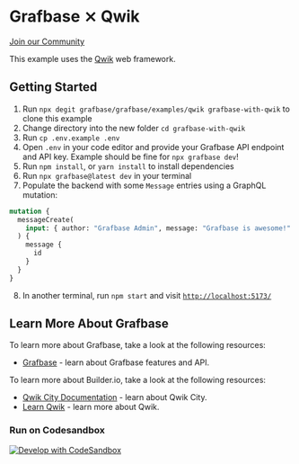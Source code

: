 # Grafbase ⨯ Qwik

[Join our Community](https://grafbase.com/community)

This example uses the [Qwik](https://qwik.builder.io/docs/getting-started) web framework.

## Getting Started

1. Run `npx degit grafbase/grafbase/examples/qwik grafbase-with-qwik` to clone this example
2. Change directory into the new folder `cd grafbase-with-qwik`
3. Run `cp .env.example .env`
4. Open `.env` in your code editor and provide your Grafbase API endpoint and API key. Example should be fine for `npx grafbase dev`!
5. Run `npm install`, or `yarn install` to install dependencies
6. Run `npx grafbase@latest dev` in your terminal
7. Populate the backend with some `Message` entries using a GraphQL mutation:

```graphql
mutation {
  messageCreate(
    input: { author: "Grafbase Admin", message: "Grafbase is awesome!" }
  ) {
    message {
      id
    }
  }
}
```

8. In another terminal, run `npm start` and visit [`http://localhost:5173/`](http://localhost:5173/)

## Learn More About Grafbase

To learn more about Grafbase, take a look at the following resources:

- [Grafbase](https://grafbase.com/) - learn about Grafbase features and API.

To learn more about Builder.io, take a look at the following resources:

- [Qwik City Documentation](https://qwik.builder.io/qwikcity/overview/) - learn about Qwik City.
- [Learn Qwik](https://qwik.builder.io/docs/overview/) - learn more about Qwik.

### Run on Codesandbox

[![Develop with CodeSandbox](https://codesandbox.io/static/img/play-codesandbox.svg)](https://githubbox.com/grafbase/grafbase/tree/main/examples/qwik)

